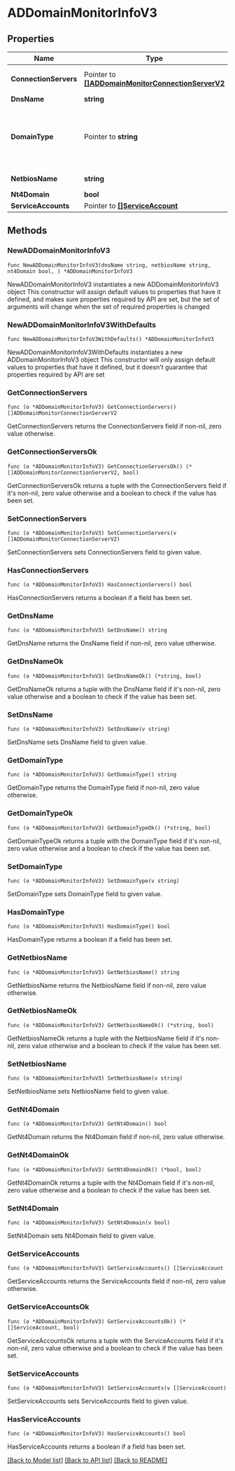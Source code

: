 # ADDomainMonitorInfoV3

## Properties

Name | Type | Description | Notes
------------ | ------------- | ------------- | -------------
**ConnectionServers** | Pointer to [**[]ADDomainMonitorConnectionServerV2**](ADDomainMonitorConnectionServerV2.md) | Information about the AD Domain connections from each of the connection servers. | [optional] 
**DnsName** | **string** | The DNS name for the domain. | 
**DomainType** | Pointer to **string** | AD Domain Type. * CONNECTION_SERVER_DOMAIN: The domain having trust with connection server domain. * NO_TRUST_DOMAIN: The domain not having any trust with connection server domain. | [optional] 
**NetbiosName** | **string** | The NetBIOS name for the domain. | 
**Nt4Domain** | **bool** | If this is an NT4 domain or not. | 
**ServiceAccounts** | Pointer to [**[]ServiceAccount**](ServiceAccount.md) | Service accounts for the domain. | [optional] 

## Methods

### NewADDomainMonitorInfoV3

`func NewADDomainMonitorInfoV3(dnsName string, netbiosName string, nt4Domain bool, ) *ADDomainMonitorInfoV3`

NewADDomainMonitorInfoV3 instantiates a new ADDomainMonitorInfoV3 object
This constructor will assign default values to properties that have it defined,
and makes sure properties required by API are set, but the set of arguments
will change when the set of required properties is changed

### NewADDomainMonitorInfoV3WithDefaults

`func NewADDomainMonitorInfoV3WithDefaults() *ADDomainMonitorInfoV3`

NewADDomainMonitorInfoV3WithDefaults instantiates a new ADDomainMonitorInfoV3 object
This constructor will only assign default values to properties that have it defined,
but it doesn't guarantee that properties required by API are set

### GetConnectionServers

`func (o *ADDomainMonitorInfoV3) GetConnectionServers() []ADDomainMonitorConnectionServerV2`

GetConnectionServers returns the ConnectionServers field if non-nil, zero value otherwise.

### GetConnectionServersOk

`func (o *ADDomainMonitorInfoV3) GetConnectionServersOk() (*[]ADDomainMonitorConnectionServerV2, bool)`

GetConnectionServersOk returns a tuple with the ConnectionServers field if it's non-nil, zero value otherwise
and a boolean to check if the value has been set.

### SetConnectionServers

`func (o *ADDomainMonitorInfoV3) SetConnectionServers(v []ADDomainMonitorConnectionServerV2)`

SetConnectionServers sets ConnectionServers field to given value.

### HasConnectionServers

`func (o *ADDomainMonitorInfoV3) HasConnectionServers() bool`

HasConnectionServers returns a boolean if a field has been set.

### GetDnsName

`func (o *ADDomainMonitorInfoV3) GetDnsName() string`

GetDnsName returns the DnsName field if non-nil, zero value otherwise.

### GetDnsNameOk

`func (o *ADDomainMonitorInfoV3) GetDnsNameOk() (*string, bool)`

GetDnsNameOk returns a tuple with the DnsName field if it's non-nil, zero value otherwise
and a boolean to check if the value has been set.

### SetDnsName

`func (o *ADDomainMonitorInfoV3) SetDnsName(v string)`

SetDnsName sets DnsName field to given value.


### GetDomainType

`func (o *ADDomainMonitorInfoV3) GetDomainType() string`

GetDomainType returns the DomainType field if non-nil, zero value otherwise.

### GetDomainTypeOk

`func (o *ADDomainMonitorInfoV3) GetDomainTypeOk() (*string, bool)`

GetDomainTypeOk returns a tuple with the DomainType field if it's non-nil, zero value otherwise
and a boolean to check if the value has been set.

### SetDomainType

`func (o *ADDomainMonitorInfoV3) SetDomainType(v string)`

SetDomainType sets DomainType field to given value.

### HasDomainType

`func (o *ADDomainMonitorInfoV3) HasDomainType() bool`

HasDomainType returns a boolean if a field has been set.

### GetNetbiosName

`func (o *ADDomainMonitorInfoV3) GetNetbiosName() string`

GetNetbiosName returns the NetbiosName field if non-nil, zero value otherwise.

### GetNetbiosNameOk

`func (o *ADDomainMonitorInfoV3) GetNetbiosNameOk() (*string, bool)`

GetNetbiosNameOk returns a tuple with the NetbiosName field if it's non-nil, zero value otherwise
and a boolean to check if the value has been set.

### SetNetbiosName

`func (o *ADDomainMonitorInfoV3) SetNetbiosName(v string)`

SetNetbiosName sets NetbiosName field to given value.


### GetNt4Domain

`func (o *ADDomainMonitorInfoV3) GetNt4Domain() bool`

GetNt4Domain returns the Nt4Domain field if non-nil, zero value otherwise.

### GetNt4DomainOk

`func (o *ADDomainMonitorInfoV3) GetNt4DomainOk() (*bool, bool)`

GetNt4DomainOk returns a tuple with the Nt4Domain field if it's non-nil, zero value otherwise
and a boolean to check if the value has been set.

### SetNt4Domain

`func (o *ADDomainMonitorInfoV3) SetNt4Domain(v bool)`

SetNt4Domain sets Nt4Domain field to given value.


### GetServiceAccounts

`func (o *ADDomainMonitorInfoV3) GetServiceAccounts() []ServiceAccount`

GetServiceAccounts returns the ServiceAccounts field if non-nil, zero value otherwise.

### GetServiceAccountsOk

`func (o *ADDomainMonitorInfoV3) GetServiceAccountsOk() (*[]ServiceAccount, bool)`

GetServiceAccountsOk returns a tuple with the ServiceAccounts field if it's non-nil, zero value otherwise
and a boolean to check if the value has been set.

### SetServiceAccounts

`func (o *ADDomainMonitorInfoV3) SetServiceAccounts(v []ServiceAccount)`

SetServiceAccounts sets ServiceAccounts field to given value.

### HasServiceAccounts

`func (o *ADDomainMonitorInfoV3) HasServiceAccounts() bool`

HasServiceAccounts returns a boolean if a field has been set.


[[Back to Model list]](../README.md#documentation-for-models) [[Back to API list]](../README.md#documentation-for-api-endpoints) [[Back to README]](../README.md)


